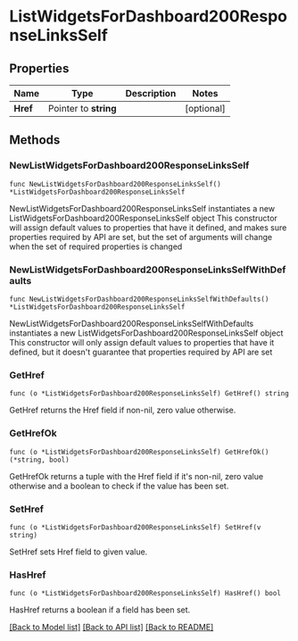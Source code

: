 # ListWidgetsForDashboard200ResponseLinksSelf

## Properties

Name | Type | Description | Notes
------------ | ------------- | ------------- | -------------
**Href** | Pointer to **string** |  | [optional] 

## Methods

### NewListWidgetsForDashboard200ResponseLinksSelf

`func NewListWidgetsForDashboard200ResponseLinksSelf() *ListWidgetsForDashboard200ResponseLinksSelf`

NewListWidgetsForDashboard200ResponseLinksSelf instantiates a new ListWidgetsForDashboard200ResponseLinksSelf object
This constructor will assign default values to properties that have it defined,
and makes sure properties required by API are set, but the set of arguments
will change when the set of required properties is changed

### NewListWidgetsForDashboard200ResponseLinksSelfWithDefaults

`func NewListWidgetsForDashboard200ResponseLinksSelfWithDefaults() *ListWidgetsForDashboard200ResponseLinksSelf`

NewListWidgetsForDashboard200ResponseLinksSelfWithDefaults instantiates a new ListWidgetsForDashboard200ResponseLinksSelf object
This constructor will only assign default values to properties that have it defined,
but it doesn't guarantee that properties required by API are set

### GetHref

`func (o *ListWidgetsForDashboard200ResponseLinksSelf) GetHref() string`

GetHref returns the Href field if non-nil, zero value otherwise.

### GetHrefOk

`func (o *ListWidgetsForDashboard200ResponseLinksSelf) GetHrefOk() (*string, bool)`

GetHrefOk returns a tuple with the Href field if it's non-nil, zero value otherwise
and a boolean to check if the value has been set.

### SetHref

`func (o *ListWidgetsForDashboard200ResponseLinksSelf) SetHref(v string)`

SetHref sets Href field to given value.

### HasHref

`func (o *ListWidgetsForDashboard200ResponseLinksSelf) HasHref() bool`

HasHref returns a boolean if a field has been set.


[[Back to Model list]](../README.md#documentation-for-models) [[Back to API list]](../README.md#documentation-for-api-endpoints) [[Back to README]](../README.md)


